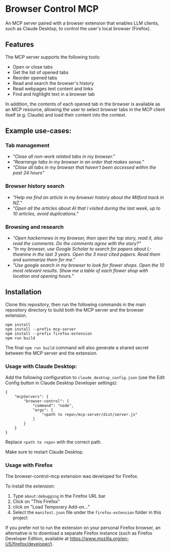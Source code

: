 # Browser Control MCP

An MCP server paired with a browser extension that enables LLM clients, such as Claude Desktop, to control the user's local browser (Firefox).

## Features

The MCP server supports the following tools:
- Open or close tabs
- Get the list of opened tabs
- Reorder opened tabs
- Read and search the browser's history
- Read webpages text content and links
- Find and highlight text in a browser tab

In addition, the contents of each opened tab in the browser is available as an MCP resource, allowing the user
to select browser tabs in the MCP client itself (e.g. Claude) and load their content into the context.

## Example use-cases:


### Tab management
- *"Close all non-work related tabs in my browser."*
- *"Rearrange tabs in my browser in an order that makes sense."*
- *"Close all tabs in my browser that haven't been accessed within the past 24 hours"*

### Browser history search
- *"Help me find an article in my browser history about the Milford track in NZ."*
- *"Open all the articles about AI that I visited during the last week, up to 10 articles, avoid duplications."*

### Browsing and research 
- *"Open hackernews in my browser, then open the top story, read it, also read the comments. Do the comments agree with the story?"*
- *"In my browser, use Google Scholar to search for papers about L-theanine in the last 3 years. Open the 3 most cited papers. Read them and summarize them for me."*
- *"Use google search in my browser to look for flower shops. Open the 10 most relevant results. Show me a table of each flower shop with location and opening hours."*

## Installation

Clone this repository, then run the following commands in the main repository directory to build both the MCP server and the browser extension.
```
npm install
npm install --prefix mcp-server
npm install --prefix firefox-extension
npm run build
```

The final `npm run build` command will also generate a shared secret between the MCP server and the extension.


### Usage with Claude Desktop:

Add the following configuration to `claude_desktop_config.json` (use the Edit Config button in Claude Desktop Developer settings):
```
{
    "mcpServers": {
        "browser-control": {
            "command": "node",
            "args": [
                "<path to repo>/mcp-server/dist/server.js"
            ]
        }
    }
}
```
Replace `<path to repo>` with the correct path.

Make sure to restart Claude Desktop. 


### Usage with Firefox

The browser-control-mcp extension was developed for Firefox.

To install the extension:

1. Type `about:debugging` in the Firefox URL bar
2. Click on "This Firefox"
3. click on "Load Temporary Add-on..."
4. Select the `manifest.json` file under the `firefox-extension` folder in this project

If you prefer not to run the extension on your personal Firefox browser, an alternative is to download a separate Firefox instance (such as Firefox Developer Edition, available at https://www.mozilla.org/en-US/firefox/developer/).
